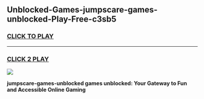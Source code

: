 
## Unblocked-Games-jumpscare-games-unblocked-Play-Free-c3sb5
<h3>
<a href="https://premium76.site?title=jumpscare-games-unblocked&ref=18A">CLICK TO PLAY</a></h3>
<hr>

<h3>
<a href="https://premium76.site?title=jumpscare-games-unblocked&ref=18A">CLICK 2 PLAY</a>
  
</h3>

<a href="https://premium76.site?title=jumpscare-games-unblocked&ref=18A"><img src="https://clearcache.store/games.png"></a>


**jumpscare-games-unblocked games unblocked: Your Gateway to Fun and Accessible Online Gaming**
